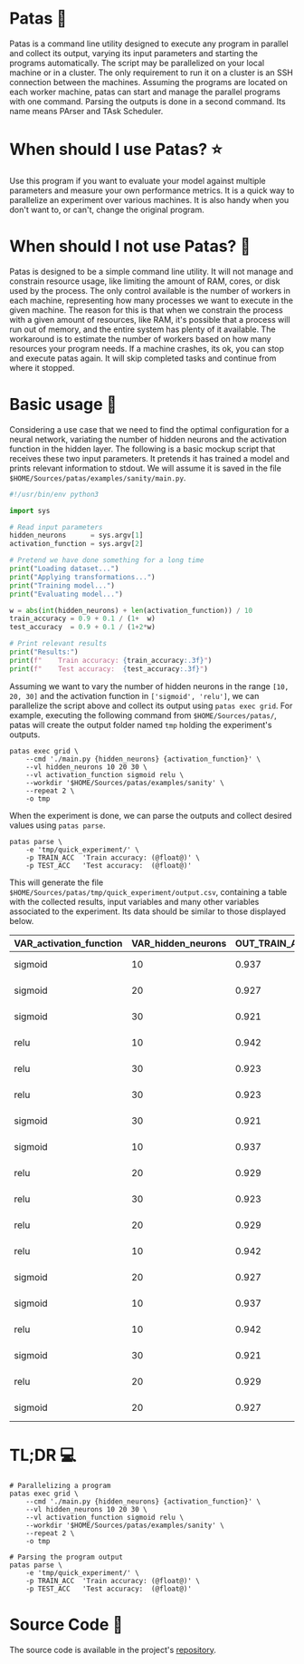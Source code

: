 # Patas 🐾

Patas is a command line utility designed to execute any program in parallel and collect its output, varying its input parameters and starting the programs automatically. The script may be parallelized on your local machine or in a cluster. The only requirement to run it on a cluster is an SSH connection between the machines. Assuming the programs are located on each worker machine, patas can start and manage the parallel programs with one command. Parsing the outputs is done in a second command. Its name means PArser and TAsk Scheduler.

# When should I use Patas? ⭐

Use this program if you want to evaluate your model against multiple parameters and measure your own performance metrics. It is a quick way to parallelize an experiment over various machines. It is also handy when you don't want to, or can't, change the original program.

# When should I not use Patas? 🚧

Patas is designed to be a simple command line utility. It will not manage and constrain resource usage, like limiting the amount of RAM, cores, or disk used by the process. The only control available is the number of workers in each machine, representing how many processes we want to execute in the given machine. The reason for this is that when we constrain the process with a given amount of resources, like RAM, it's possible that a process will run out of memory, and the entire system has plenty of it available. The workaround is to estimate the number of workers based on how many resources your program needs. If a machine crashes, its ok, you can stop and execute patas again. It will skip completed tasks and continue from where it stopped.

# Basic usage 🐣

Considering a use case that we need to find the optimal configuration for a neural network, variating the number of hidden neurons and the activation function in the hidden layer. The following is a basic mockup script that receives these two input parameters. It pretends it has trained a model and prints relevant information to stdout. We will assume it is saved in the file `$HOME/Sources/patas/examples/sanity/main.py`.

```python
#!/usr/bin/env python3

import sys

# Read input parameters
hidden_neurons      = sys.argv[1]
activation_function = sys.argv[2]

# Pretend we have done something for a long time
print("Loading dataset...")
print("Applying transformations...")
print("Training model...")
print("Evaluating model...")

w = abs(int(hidden_neurons) + len(activation_function)) / 10
train_accuracy = 0.9 + 0.1 / (1+  w)
test_accuracy  = 0.9 + 0.1 / (1+2*w)

# Print relevant results
print("Results:")
print(f"    Train accuracy: {train_accuracy:.3f}")
print(f"    Test accuracy:  {test_accuracy:.3f}")
```

Assuming we want to vary the number of hidden neurons in the range `[10, 20, 30]` and the activation function in `['sigmoid', 'relu']`, we can parallelize the script above and collect its output using `patas exec grid`. For example, executing the following command from `$HOME/Sources/patas/`, patas will create the output folder named `tmp` holding the experiment's outputs.

```shell
patas exec grid \
    --cmd './main.py {hidden_neurons} {activation_function}' \
    --vl hidden_neurons 10 20 30 \
    --vl activation_function sigmoid relu \
    --workdir '$HOME/Sources/patas/examples/sanity' \
    --repeat 2 \
    -o tmp
```

When the experiment is done, we can parse the outputs and collect desired values using `patas parse`.

```shell
patas parse \
    -e 'tmp/quick_experiment/' \
    -p TRAIN_ACC  'Train accuracy: (@float@)' \
    -p TEST_ACC   'Test accuracy:  (@float@)'
```

This will generate the file `$HOME/Sources/patas/tmp/quick_experiment/output.csv`, containing a table with the collected results, input variables and many other variables associated to the experiment. Its data should be similar to those displayed below.

| VAR_activation_function | VAR_hidden_neurons | OUT_TRAIN_ACC | OUT_TEST_ACC | BREAK_ID | TASK_ID | REPEAT_ID | COMBINATION_ID | EXPERIMENT_ID | EXPERIMENT_NAME | DURATION | STARTED_AT | ENDED_AT | MAX_TRIES | TRIES | CLUSTER_ID | CLUSTER_NAME | NODE_ID | NODE_NAME | WORKER_ID | OUTPUT_DIR | WORK_DIR |
| ----- | ----- | ----- | ----- | ----- | ----- | ----- | ----- | ----- | ----- | ----- | ----- | ----- | ----- | ----- | ----- | ----- | ----- | ----- | ----- | ----- | ----- |
| sigmoid | 10 | 0.937 | 0.923 | 0 | 1 | 1 | 0 | 0 | quick_experiment | 0.018904 | 2023-05-09 18:05:18.012184 | 2023-05-09 18:05:18.031088 | 3 | 1 | 0 | quick_cluster | 0 | local_machine | 16 | /home/ubuntu/Sources/patas/tmp/quick_experiment/1 | $HOME/Sources/patas/examples/sanity |
| sigmoid | 20 | 0.927 | 0.916 | 0 | 8 | 2 | 2 | 0 | quick_experiment | 0.025697 | 2023-05-09 18:05:18.008116 | 2023-05-09 18:05:18.033813 | 3 | 1 | 0 | quick_cluster | 0 | local_machine | 9 | /home/ubuntu/Sources/patas/tmp/quick_experiment/8 | $HOME/Sources/patas/examples/sanity |
| sigmoid | 30 | 0.921 | 0.912 | 0 | 13 | 1 | 4 | 0 | quick_experiment | 0.027901 | 2023-05-09 18:05:18.005924 | 2023-05-09 18:05:18.033825 | 3 | 1 | 0 | quick_cluster | 0 | local_machine | 4 | /home/ubuntu/Sources/patas/tmp/quick_experiment/13 | $HOME/Sources/patas/examples/sanity |
| relu | 10 | 0.942 | 0.926 | 0 | 5 | 2 | 1 | 0 | quick_experiment | 0.027528 | 2023-05-09 18:05:18.010084 | 2023-05-09 18:05:18.037612 | 3 | 1 | 0 | quick_cluster | 0 | local_machine | 12 | /home/ubuntu/Sources/patas/tmp/quick_experiment/5 | $HOME/Sources/patas/examples/sanity |
| relu | 30 | 0.923 | 0.913 | 0 | 17 | 2 | 5 | 0 | quick_experiment | 0.020922 | 2023-05-09 18:05:18.004639 | 2023-05-09 18:05:18.025561 | 3 | 1 | 0 | quick_cluster | 0 | local_machine | 0 | /home/ubuntu/Sources/patas/tmp/quick_experiment/17 | $HOME/Sources/patas/examples/sanity |
| relu | 30 | 0.923 | 0.913 | 0 | 15 | 0 | 5 | 0 | quick_experiment | 0.02699 | 2023-05-09 18:05:18.005428 | 2023-05-09 18:05:18.032418 | 3 | 1 | 0 | quick_cluster | 0 | local_machine | 2 | /home/ubuntu/Sources/patas/tmp/quick_experiment/15 | $HOME/Sources/patas/examples/sanity |
| sigmoid | 30 | 0.921 | 0.912 | 0 | 14 | 2 | 4 | 0 | quick_experiment | 0.019452 | 2023-05-09 18:05:18.005693 | 2023-05-09 18:05:18.025145 | 3 | 1 | 0 | quick_cluster | 0 | local_machine | 3 | /home/ubuntu/Sources/patas/tmp/quick_experiment/14 | $HOME/Sources/patas/examples/sanity |
| sigmoid | 10 | 0.937 | 0.923 | 0 | 0 | 0 | 0 | 0 | quick_experiment | 0.021054 | 2023-05-09 18:05:18.012634 | 2023-05-09 18:05:18.033688 | 3 | 1 | 0 | quick_cluster | 0 | local_machine | 17 | /home/ubuntu/Sources/patas/tmp/quick_experiment/0 | $HOME/Sources/patas/examples/sanity |
| relu | 20 | 0.929 | 0.917 | 0 | 11 | 2 | 3 | 0 | quick_experiment | 0.021986 | 2023-05-09 18:05:18.006812 | 2023-05-09 18:05:18.028798 | 3 | 1 | 0 | quick_cluster | 0 | local_machine | 6 | /home/ubuntu/Sources/patas/tmp/quick_experiment/11 | $HOME/Sources/patas/examples/sanity |
| relu | 30 | 0.923 | 0.913 | 0 | 16 | 1 | 5 | 0 | quick_experiment | 0.028839 | 2023-05-09 18:05:18.004890 | 2023-05-09 18:05:18.033729 | 3 | 1 | 0 | quick_cluster | 0 | local_machine | 1 | /home/ubuntu/Sources/patas/tmp/quick_experiment/16 | $HOME/Sources/patas/examples/sanity |
| relu | 20 | 0.929 | 0.917 | 0 | 9 | 0 | 3 | 0 | quick_experiment | 0.021226 | 2023-05-09 18:05:18.007595 | 2023-05-09 18:05:18.028821 | 3 | 1 | 0 | quick_cluster | 0 | local_machine | 8 | /home/ubuntu/Sources/patas/tmp/quick_experiment/9 | $HOME/Sources/patas/examples/sanity |
| relu | 10 | 0.942 | 0.926 | 0 | 3 | 0 | 1 | 0 | quick_experiment | 0.021257 | 2023-05-09 18:05:18.011202 | 2023-05-09 18:05:18.032459 | 3 | 1 | 0 | quick_cluster | 0 | local_machine | 14 | /home/ubuntu/Sources/patas/tmp/quick_experiment/3 | $HOME/Sources/patas/examples/sanity |
| sigmoid | 20 | 0.927 | 0.916 | 0 | 7 | 1 | 2 | 0 | quick_experiment | 0.021902 | 2023-05-09 18:05:18.008670 | 2023-05-09 18:05:18.030572 | 3 | 1 | 0 | quick_cluster | 0 | local_machine | 10 | /home/ubuntu/Sources/patas/tmp/quick_experiment/7 | $HOME/Sources/patas/examples/sanity |
| sigmoid | 10 | 0.937 | 0.923 | 0 | 2 | 2 | 0 | 0 | quick_experiment | 0.019055 | 2023-05-09 18:05:18.011684 | 2023-05-09 18:05:18.030739 | 3 | 1 | 0 | quick_cluster | 0 | local_machine | 15 | /home/ubuntu/Sources/patas/tmp/quick_experiment/2 | $HOME/Sources/patas/examples/sanity |
| relu | 10 | 0.942 | 0.926 | 0 | 4 | 1 | 1 | 0 | quick_experiment | 0.053797 | 2023-05-09 18:05:18.010456 | 2023-05-09 18:05:18.064253 | 3 | 1 | 0 | quick_cluster | 0 | local_machine | 13 | /home/ubuntu/Sources/patas/tmp/quick_experiment/4 | $HOME/Sources/patas/examples/sanity |
| sigmoid | 30 | 0.921 | 0.912 | 0 | 12 | 0 | 4 | 0 | quick_experiment | 0.020014 | 2023-05-09 18:05:18.006314 | 2023-05-09 18:05:18.026328 | 3 | 1 | 0 | quick_cluster | 0 | local_machine | 5 | /home/ubuntu/Sources/patas/tmp/quick_experiment/12 | $HOME/Sources/patas/examples/sanity |
| relu | 20 | 0.929 | 0.917 | 0 | 10 | 1 | 3 | 0 | quick_experiment | 0.027261 | 2023-05-09 18:05:18.007250 | 2023-05-09 18:05:18.034511 | 3 | 1 | 0 | quick_cluster | 0 | local_machine | 7 | /home/ubuntu/Sources/patas/tmp/quick_experiment/10 | $HOME/Sources/patas/examples/sanity |
| sigmoid | 20 | 0.927 | 0.916 | 0 | 6 | 0 | 2 | 0 | quick_experiment | 0.020901 | 2023-05-09 18:05:18.009292 | 2023-05-09 18:05:18.030193 | 3 | 1 | 0 | quick_cluster | 0 | local_machine | 11 | /home/ubuntu/Sources/patas/tmp/quick_experiment/6 | $HOME/Sources/patas/examples/sanity |

# TL;DR 💻

```shell
# Parallelizing a program 
patas exec grid \
    --cmd './main.py {hidden_neurons} {activation_function}' \
    --vl hidden_neurons 10 20 30 \
    --vl activation_function sigmoid relu \
    --workdir '$HOME/Sources/patas/examples/sanity' \
    --repeat 2 \
    -o tmp

# Parsing the program output
patas parse \
    -e 'tmp/quick_experiment/' \
    -p TRAIN_ACC  'Train accuracy: (@float@)' \
    -p TEST_ACC   'Test accuracy:  (@float@)'
```

# Source Code 🎼

The source code is available in the project's [repository](https://github.com/diegofps/patas).
